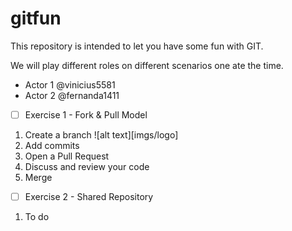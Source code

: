 # gitfun

This repository is intended to let you have some fun with GIT.

We will play different roles on different scenarios one ate the time. 

- Actor 1 @vinicius5581
- Actor 2 @fernanda1411




- [ ] Exercise 1 - Fork & Pull Model


1. Create a branch
![alt text][imgs/logo]
2. Add commits
3. Open a Pull Request
4. Discuss and review your code
5. Merge


- [ ] Exercise 2 - Shared Repository 

1. To do 
